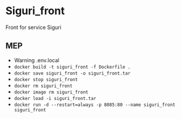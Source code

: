 # Siguri_front
Front for service Siguri

## MEP

* Warning .env.local
* `docker build -t siguri_front -f Dockerfile .`
* `docker save siguri_front -o siguri_front.tar`
* `docker stop siguri_front`
* `docker rm siguri_front`
* `docker image rm siguri_front`
* `docker load -i siguri_front.tar`
* `docker run -d --restart=always -p 8085:80 --name siguri_front siguri_front`